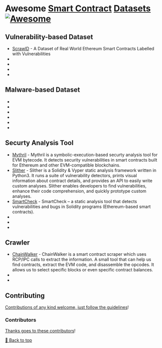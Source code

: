 # Awesome [Smart Contract](https://en.wikipedia.org/wiki/Smart_contract) [Datasets](https://en.wikipedia.org/wiki/Data_set) [![Awesome](https://awesome.re/badge.svg)](https://awesome.re)

## Vulnerability-based Dataset
- [ScrawlD](https://github.com/sujeetc/ScrawlD) - A Dataset of Real World Ethereum Smart Contracts Labelled with Vulnerabilities
- 
- 
- 
- 

## Malware-based Dataset
- 
- 
- 
- 
- 
- 

## Securty Analysis Tool
- [Mythril](https://github.com/ConsenSysDiligence/mythril) - Mythril is a symbolic-execution-based securty analysis tool for EVM bytecode. It detects security vulnerabilities in smart contracts built for Ethereum and other EVM-compatible blockchains.
- [Slither](https://github.com/crytic/slither) - Slither is a Solidity & Vyper static analysis framework written in Python3. It runs a suite of vulnerability detectors, prints visual information about contract details, and provides an API to easily write custom analyses. Slither enables developers to find vulnerabilities, enhance their code comprehension, and quickly prototype custom analyses.
- [SmartCheck](https://github.com/smartdec/smartcheck) - SmartCheck – a static analysis tool that detects vulnerabilities and bugs in Solidity programs (Ethereum-based smart contracts).
- 
- 
- 


## Crawler
- [ChainWalker](https://github.com/0xsha/ChainWalker) - ChainWalker is a smart contract scraper which uses RCP/IPC calls to extract the information. A small tool that can help us find contracts, extract the EVM code, and disassemble the opcodes. It allows us to select specific blocks or even specific contract balances.
- 
- 


## Contributing

[Contributions of any kind welcome, just follow the guidelines](contributing.md)!

### Contributors

[Thanks goes to these contributors](https://github.com/cybersecurity-dev/awesome-smartcontract-datasets/graphs/contributors)!

[🔼 Back to top](#awesome-smartcontract-datasets)
